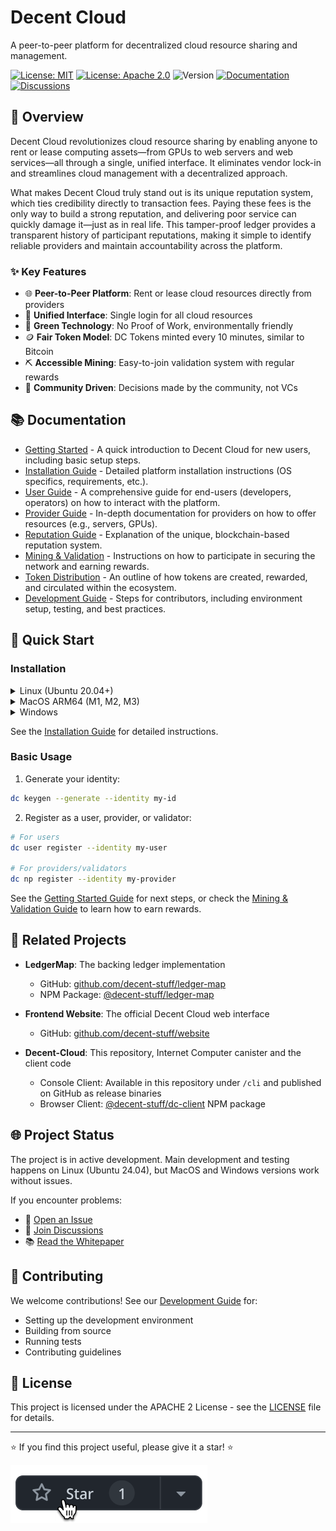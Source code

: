 # Decent Cloud

A peer-to-peer platform for decentralized cloud resource sharing and management.

[![License: MIT](https://img.shields.io/badge/License-MIT-green.svg)](https://opensource.org/licenses/MIT)
[![License: Apache 2.0](https://img.shields.io/badge/License-Apache%202.0-green.svg)](https://opensource.org/licenses/Apache-2.0)
![Version](https://img.shields.io/badge/version-0.2.1-blue)
[![Documentation](https://img.shields.io/badge/docs-latest-green.svg)](docs/)
[![Discussions](https://img.shields.io/github/discussions/decent-stuff/decent-cloud)](https://github.com/orgs/decent-stuff/discussions)

## 🌟 Overview

Decent Cloud revolutionizes cloud resource sharing by enabling anyone to rent or lease computing assets—from GPUs to web servers and web services—all through a single, unified interface. It eliminates vendor lock-in and streamlines cloud management with a decentralized approach.

What makes Decent Cloud truly stand out is its unique reputation system, which ties credibility directly to transaction fees. Paying these fees is the only way to build a strong reputation, and delivering poor service can quickly damage it—just as in real life. This tamper-proof ledger provides a transparent history of participant reputations, making it simple to identify reliable providers and maintain accountability across the platform.

### ✨ Key Features

- 🌐 **Peer-to-Peer Platform**: Rent or lease cloud resources directly from providers
- 🔄 **Unified Interface**: Single login for all cloud resources
- 🌿 **Green Technology**: No Proof of Work, environmentally friendly
- 🪙 **Fair Token Model**: DC Tokens minted every 10 minutes, similar to Bitcoin
- ⛏️ **Accessible Mining**: Easy-to-join validation system with regular rewards
- 🤝 **Community Driven**: Decisions made by the community, not VCs

## 📚 Documentation

- [Getting Started](docs/getting-started.md) - A quick introduction to Decent Cloud for new users, including basic setup steps.
- [Installation Guide](docs/installation.md) - Detailed platform installation instructions (OS specifics, requirements, etc.).
- [User Guide](docs/user-guide.md) - A comprehensive guide for end-users (developers, operators) on how to interact with the platform.
- [Provider Guide](docs/provider-guide.md) - In-depth documentation for providers on how to offer resources (e.g., servers, GPUs).
- [Reputation Guide](docs/reputation.md) - Explanation of the unique, blockchain-based reputation system.
- [Mining & Validation](docs/mining-and-validation.md) - Instructions on how to participate in securing the network and earning rewards.
- [Token Distribution](docs/token-distribution.md) - An outline of how tokens are created, rewarded, and circulated within the ecosystem.
- [Development Guide](docs/development.md) - Steps for contributors, including environment setup, testing, and best practices.

## 🚀 Quick Start

### Installation

<details>
<summary>Linux (Ubuntu 20.04+)</summary>

```bash
mkdir $HOME/bin
curl -L https://github.com/decent-stuff/decent-cloud/releases/latest/download/decent-cloud-linux-amd64 -o $HOME/bin/dc
chmod +x $HOME/bin/dc
```

Add to PATH in `~/.bashrc`:

```bash
if [ -d "$HOME/bin" ] ; then
   export PATH="$HOME/bin:$PATH"
fi
```

</details>

<details>
<summary>MacOS ARM64 (M1, M2, M3)</summary>

```bash
curl -L https://github.com/decent-stuff/decent-cloud/releases/latest/download/decent-cloud-darwin-arm64 -o /usr/local/bin/dc
chmod +x /usr/local/bin/dc
```

</details>

<details>
<summary>Windows</summary>

```powershell
$download_url = "https://github.com/decent-stuff/decent-cloud/releases/latest/download/decent-cloud-windows-amd64.exe"
Invoke-WebRequest "$download_url" -OutFile "dc.exe"
```

</details>

See the [Installation Guide](docs/installation.md) for detailed instructions.

### Basic Usage

1. Generate your identity:

```bash
dc keygen --generate --identity my-id
```

2. Register as a user, provider, or validator:

```bash
# For users
dc user register --identity my-user

# For providers/validators
dc np register --identity my-provider
```

See the [Getting Started Guide](docs/getting-started.md) for next steps, or check the [Mining & Validation Guide](docs/mining-and-validation.md) to learn how to earn rewards.

## 🔗 Related Projects

- **LedgerMap**: The backing ledger implementation

  - GitHub: [github.com/decent-stuff/ledger-map](https://github.com/decent-stuff/ledger-map/)
  - NPM Package: [@decent-stuff/ledger-map](https://www.npmjs.com/package/@decent-stuff/ledger-map)

- **Frontend Website**: The official Decent Cloud web interface

  - GitHub: [github.com/decent-stuff/website](https://github.com/decent-stuff/website/)

- **Decent-Cloud**: This repository, Internet Computer canister and the client code
  - Console Client: Available in this repository under `/cli` and published on GitHub as release binaries
  - Browser Client: [@decent-stuff/dc-client](https://www.npmjs.com/package/@decent-stuff/dc-client) NPM package

## 🌐 Project Status

The project is in active development. Main development and testing happens on Linux (Ubuntu 24.04), but MacOS and Windows versions work without issues.

If you encounter problems:

- 📝 [Open an Issue](https://github.com/decent-stuff/decent-cloud/issues)
- 💬 [Join Discussions](https://github.com/orgs/decent-stuff/discussions)
- 📚 [Read the Whitepaper](https://decent-cloud.org/)

## 🤝 Contributing

We welcome contributions! See our [Development Guide](docs/development.md) for:

- Setting up the development environment
- Building from source
- Running tests
- Contributing guidelines

## 📄 License

This project is licensed under the APACHE 2 License - see the [LICENSE](LICENSE) file for details.

---

⭐ If you find this project useful, please give it a star! ⭐

![Star the project](https://github.com/decent-stuff/decent-cloud/blob/main/images/star_img.png "Please star the project!")
